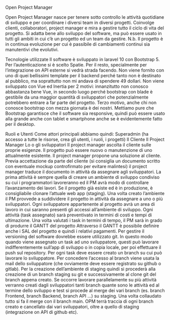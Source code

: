 Open Project Manager

Open Project Manager nasce per tenere sotto controllo le attività quotidiane di sviluppo e per coordinare i diversi team in diversi progetti. Coinvolge clienti, collaboratori, project manager e mira a gestire tutto il ciclo di vita del progetto. Si adatta bene allo sviluppo del software, ma può essere usato in tutti gli ambiti in cui c’è un progetto ed un team da gestire. 
N.b. 
Il progetto è in continua evoluzione per cui è passibile di cambiamenti continui sia manutentivi che evolutivi. 

Tecnologie utilizzate
Il software è sviluppato in laravel 10 con Bootstrap 5. Per l’autenticazione si è scelto Spatie. Per il resto, specialmente per l’integrazione on API esterne si vedrà strada facendo. Non viene fornito con uno di quei bellissimi template per il backend perché tanto non è destinato al pubblico, ma soprattutto non mi andava di spendere 49 dollari. Non viene sviluppato con Vue ed Inertia per 2 motivi: innanzitutto non conosco abbastanza bene Vue, in secondo luogo perché bootstrap con blade è gestibile da una maggior quantità di sviluppatori che potenzialmente potrebbero entrare a far parte del progetto. Terzo motivo, anche chi non conosce bootstrap con mezza giornata è dei nostri.
Mettiamo pure che Bootstrap garantisce che il software sia responsive, quindi può essere usato alla grande anche con tablet e smartphone anche se è evidentemente fatto per il desktop.

Ruoli e Utenti
Come attori principali abbiamo quindi:
Superadmin (ha accesso a tutte le risorse, crea gli utenti,  i ruoli, i progetti)
Il Cliente
Il Project Manager
Lo o gli sviluppatori
Il project manager ascolta il cliente sulle proprie esigenze. Il progetto può essere nuovo o manutenzione di uno attualmente esistente. 
Il project manager propone una soluzione al cliente. Previa accettazione da parte del cliente (si consiglia un documento scritto con eventuale mockup controfirmato per evitare malintesi) il project manager traduce il documento in attività da assegnare agli sviluppatori.
La prima attività è sempre quella di creare un ambiente di sviluppo condiviso su cui i programmatori lavoreranno ed il PM avrà modo di controllare l’avanzamento dei lavori. Se il progetto già esiste ed è in produzione, è consigliabile clonare l’attuale web app (staging).
Una volta creato l’ambiente il PM provvede a suddividere il progetto in attività da assegnare a uno o più sviluppatori. 
Ogni sviluppatore appartenente al progetto avrà un area di lavoro in cui saranno presenti gli accessi all’ambiente di sviluppo. 
Ogni attività (task assegnato) sarà preventivato in termini di costi e tempi di ultimazione.
Una volta valutati i task in termini di tempo, il PM sarà in grado di produrre il GANTT del progetto 
Attraverso il GANTT è possibile definire anche i SAL del progetto e quindi i relativi pagamenti.
Per gestire il versioning del software dovrebbe essere utilizzato git. In questo modo quando viene assegnato un task ad uno sviluppatore, questi può lavorare indifferentemente sull’app di sviluppo o in copia locale, per poi effettuare il push sul repository. Per ogni task deve essere creato un branch su cui può lavorare lo sviluppatore. Per concedere l’accesso al branch viene usata la mail dello sviluppatore (che ovviamente deve essere registrato su github o gitlab).
Per la creazione dell’ambiente di staging quindi si procederà alla creazione di un branch staging su git e successivamente al clone git del branch appena creato.
Se occorre lavorare parallelamente su più attività verranno creati dagli sviluppatori tanti branch quante sono le attività ed al termine dello sviluppo e test si procede al merge dei vari branch (es. branch Frontend, branch Backend, branch API …) su staging. Una volta collaudato tutto si fa il merge con il branch main.
OPM terrà traccia di ogni branch creato e cancellato dai vari sviluppatori, oltre a quello di staging (integrazione on API di github etc).













